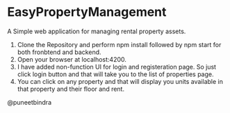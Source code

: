 # EasyPropertyManagement

A Simple web application for managing rental property assets.

1. Clone the Repository and perform npm install followed by npm start for both fronbtend and backend.
2. Open your browser at localhost:4200.
3. I have added non-function UI for login and registeration page. So just click login button and that will take you to the list of properties page.
4. You can click on any property and that will display you units available in that property and their floor and rent.

@puneetbindra